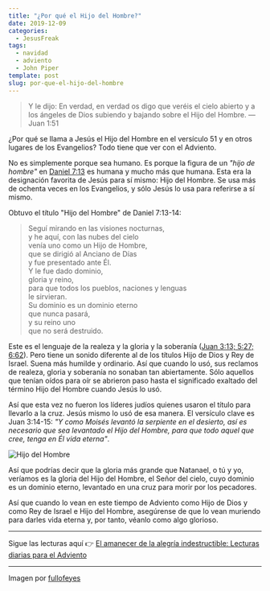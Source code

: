```yaml
---
title: "¿Por qué el Hijo del Hombre?"
date: 2019-12-09
categories:
  - JesusFreak
tags:
  - navidad
  - adviento
  - John Piper
template: post
slug: por-que-el-hijo-del-hombre
---
```


> Y le dijo: En verdad, en verdad os digo que veréis el cielo abierto y a los ángeles de Dios subiendo y bajando sobre el Hijo del Hombre. — Juan 1:51

¿Por qué se llama a Jesús el Hijo del Hombre en el versículo 51 y en otros lugares de los Evangelios? Todo tiene que ver con el Adviento.

No es simplemente porque sea humano. Es porque la figura de un _"hijo de hombre"_ en [Daniel 7:13](https://www.biblegateway.com/passage/?search=Daniel+7%3A13&version=LBLA) es humana y mucho más que humana. Esta era la designación favorita de Jesús para sí mismo: Hijo del Hombre. Se usa más de ochenta veces en los Evangelios, y sólo Jesús lo usa para referirse a sí mismo.

Obtuvo el título "Hijo del Hombre" de Daniel 7:13-14:

> Seguí mirando en las visiones nocturnas,<br>
> y he aquí, con las nubes del cielo<br>
> venía uno como un Hijo de Hombre,<br>
> que se dirigió al Anciano de Días<br>
> y fue presentado ante Él.<br>
> Y le fue dado dominio,<br>
> gloria y reino,<br>
> para que todos los pueblos, naciones y lenguas<br>
> le sirvieran.<br>
> Su dominio es un dominio eterno<br>
> que nunca pasará,<br>
> y su reino uno<br>
> que no será destruido.<br>

Este es el lenguaje de la realeza y la gloria y la soberanía ([Juan 3:13; 5:27; 6:62](https://www.biblegateway.com/passage/?search=Juan+3%3A13%3B+5%3A27%3B+6%3A62&version=LBLA)). Pero tiene un sonido diferente al de los títulos Hijo de Dios y Rey de Israel. Suena más humilde y ordinario. Así que cuando lo usó, sus reclamos de realeza, gloria y soberanía no sonaban tan abiertamente. Sólo aquellos que tenían oídos para oír se abrieron paso hasta el significado exaltado del término Hijo del Hombre cuando Jesús lo usó.

Así que esta vez no fueron los líderes judíos quienes usaron el título para llevarlo a la cruz. Jesús mismo lo usó de esa manera. El versículo clave es Juan 3:14-15: _"Y como Moisés levantó la serpiente en el desierto, así es necesario que sea levantado el Hijo del Hombre, para que todo aquel que cree, tenga en Él vida eterna"_.

![Hijo del Hombre](https://i.imgur.com/1DUDi4c.jpg)

Así que podrías decir que la gloria más grande que Natanael, o tú y yo, veríamos es la gloria del Hijo del Hombre, el Señor del cielo, cuyo dominio es un dominio eterno, levantado en una cruz para morir por los pecadores.

Así que cuando lo vean en este tiempo de Adviento como Hijo de Dios y como Rey de Israel e Hijo del Hombre, asegúrense de que lo vean muriendo para darles vida eterna y, por tanto, véanlo como algo glorioso.

---

Sigue las lecturas aquí 👉 [El amanecer de la alegría indestructible: Lecturas diarias para el Adviento](/el-amanecer-de-una-alegria-indestructible)

---

Imagen por [fullofeyes](https://www.fullofeyes.com/project/john-151/)

